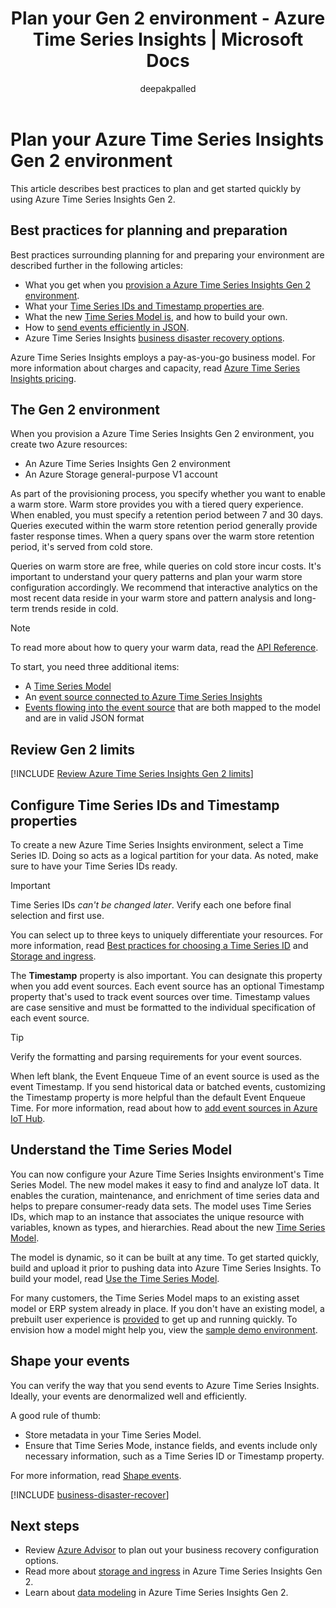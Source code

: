 ﻿---
title: 'Plan your Gen 2 environment - Azure Time Series Insights | Microsoft Docs'
description: Best practices to configure, manage, plan, and deploy your Azure Time Series Insights Gen 2 environment.
author: deepakpalled
ms.author: dpalled
manager: diviso
ms.workload: big-data
ms.service: time-series-insights
services: time-series-insights
ms.topic: conceptual
ms.date: 06/30/2020
ms.custom: seodec18
---

# Plan your Azure Time Series Insights Gen 2 environment

This article describes best practices to plan and get started quickly by using Azure Time Series Insights Gen 2.

## Best practices for planning and preparation

Best practices surrounding planning for and preparing your environment are described further in the following articles:

* What you get when you [provision a Azure Time Series Insights Gen 2 environment](#the-preview-environment).
* What your [Time Series IDs and Timestamp properties are](#configure-time-series-ids-and-timestamp-properties).
* What the new [Time Series Model is](#understand-the-time-series-model), and how to build your own.
* How to [send events efficiently in JSON](#shape-your-events).
* Azure Time Series Insights [business disaster recovery options](#business-disaster-recovery).

Azure Time Series Insights employs a pay-as-you-go business model. For more information about charges and capacity, read [Azure Time Series Insights pricing](https://azure.microsoft.com/pricing/details/time-series-insights/).

## The Gen 2 environment

When you provision a Azure Time Series Insights Gen 2 environment, you create two Azure resources:

* An Azure Time Series Insights Gen 2 environment
* An Azure Storage general-purpose V1 account

As part of the provisioning process, you specify whether you want to enable a warm store. Warm store provides you with a tiered query experience. When enabled, you must specify a retention period between 7 and 30 days. Queries executed within the warm store retention period generally provide faster response times. When a query spans over the warm store retention period, it's served from cold store.

Queries on warm store are free, while queries on cold store incur costs. It's important to understand your query patterns and plan your warm store configuration accordingly. We recommend that interactive analytics on the most recent data reside in your warm store and pattern analysis and long-term trends reside in cold.

> [!NOTE]
> To read more about how to query your warm data, read the [API Reference](https://docs.microsoft.com/rest/api/time-series-insights/dataaccess(preview)/query/execute#uri-parameters).

To start, you need three additional items:

* A [Time Series Model](./time-series-insights-update-tsm.md)
* An [event source connected to Azure Time Series Insights](./time-series-insights-how-to-add-an-event-source-iothub.md)
* [Events flowing into the event source](./time-series-insights-send-events.md) that are both mapped to the model and are in valid JSON format

## Review Gen 2 limits

[!INCLUDE [Review Azure Time Series Insights Gen 2 limits](../../includes/time-series-insights-preview-limits.md)]

## Configure Time Series IDs and Timestamp properties

To create a new Azure Time Series Insights environment, select a Time Series ID. Doing so acts as a logical partition for your data. As noted, make sure to have your Time Series IDs ready.

> [!IMPORTANT]
> Time Series IDs *can't be changed later*. Verify each one before final selection and first use.

You can select up to three keys to uniquely differentiate your resources. For more information, read [Best practices for choosing a Time Series ID](./time-series-insights-update-how-to-id.md) and [Storage and ingress](./time-series-insights-update-storage-ingress.md).

The **Timestamp** property is also important. You can designate this property when you add event sources. Each event source has an optional Timestamp property that's used to track event sources over time. Timestamp values are case sensitive and must be formatted to the individual specification of each event source.

> [!TIP]
> Verify the formatting and parsing requirements for your event sources.

When left blank, the Event Enqueue Time of an event source is used as the event Timestamp. If you send historical data or batched events, customizing the Timestamp property is more helpful than the default Event Enqueue Time. For more information, read about how to [add event sources in Azure IoT Hub](./time-series-insights-how-to-add-an-event-source-iothub.md).

## Understand the Time Series Model

You can now configure your Azure Time Series Insights environment's Time Series Model. The new model makes it easy to find and analyze IoT data. It enables the curation, maintenance, and enrichment of time series data and helps to prepare consumer-ready data sets. The model uses Time Series IDs, which map to an instance that associates the unique resource with variables, known as types, and hierarchies. Read about the new [Time Series Model](./time-series-insights-update-tsm.md).

The model is dynamic, so it can be built at any time. To get started quickly, build and upload it prior to pushing data into Azure Time Series Insights. To build your model, read [Use the Time Series Model](./time-series-insights-update-how-to-tsm.md).

For many customers, the Time Series Model maps to an existing asset model or ERP system already in place. If you don't have an existing model, a prebuilt user experience is [provided](https://github.com/Microsoft/tsiclient) to get up and running quickly. To envision how a model might help you, view the [sample demo environment](https://insights.timeseries.azure.com/preview/demo).

## Shape your events

You can verify the way that you send events to Azure Time Series Insights. Ideally, your events are denormalized well and efficiently.

A good rule of thumb:

* Store metadata in your Time Series Model.
* Ensure that Time Series Mode, instance fields, and events include only necessary information, such as a Time Series ID or Timestamp property.

For more information, read [Shape events](./time-series-insights-send-events.md#supported-json-shapes).

[!INCLUDE [business-disaster-recover](../../includes/time-series-insights-business-recovery.md)]

## Next steps

- Review [Azure Advisor](../advisor/advisor-overview.md) to plan out your business recovery configuration options.
- Read more about [storage and ingress](./time-series-insights-update-storage-ingress.md) in Azure Time Series Insights Gen 2.
- Learn about [data modeling](./time-series-insights-update-tsm.md) in Azure Time Series Insights Gen 2.
